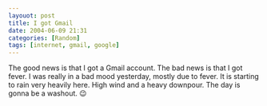 ```yaml
---
layouot: post
title: I got Gmail
date: 2004-06-09 21:31
categories: [Random]
tags: [internet, gmail, google]
---
```


The good news is that I got a Gmail account. The bad news is that I got fever. I was really in a bad mood yesterday, mostly due to fever.
It is starting to rain very heavily here. High wind and a heavy downpour. The day is gonna be a washout. 😉